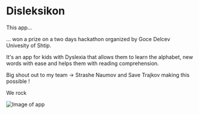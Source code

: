 # Disleksikon

This app...

... won a prize on a two days hackathon organized by Goce Delcev Univesity of Shtip.

It's an app for kids with Dyslexia that allows them to learn the alphabet, new words with ease
and helps them with reading comprehension.

Big shout out to my team -> Strashe Naumov and Save Trajkov making this possible !

We rock

![Image of app](https://i.postimg.cc/52zv0yyY/dis.jpg)


